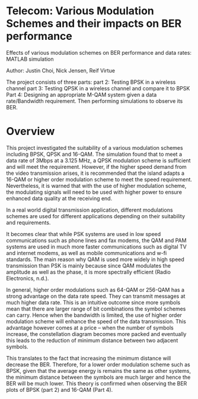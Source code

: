 # Telecom: Various Modulation Schemes and their impacts on BER performance
Effects of various modulation schemes on BER performance and data rates: MATLAB simulation

Author: Justin Choi, Nick Jensen, Reif Virtue

The project consists of three parts:
part 2: Testing BPSK in a wireless channel 
part 3: Testing QPSK in a wireless channel and compare it to BPSK
Part 4: Designing an appropriate M-QAM system given a data rate/Bandwidth requirement. Then performing simulations to observe its BER. 



# Overview
This project investigated the suitability of a various modulation schemes including BPSK, QPSK and 16-QAM. 
The simulation found that to meet a data rate of 3Mbps at a 3.125 MHz, a QPSK modulation scheme is sufficient and will meet the requirement. However, if the higher speed demand from the video transmission arises, it is recommended that the island adapts a 16-QAM or higher order modulation scheme to meet the speed requirement. Nevertheless, it is warned that with the use of higher modulation scheme, the modulating signals will need to be used with higher power to ensure enhanced data quality at the receiving end. 

In a real world digital transmission application, different modulations schemes are used for different applications depending on their suitability and requirements.

It becomes clear that while PSK systems are used in low speed communications such as phone lines and fax modems, the QAM and PAM systems are used in much more faster communications such as digital TV and internet modems, as well as mobile communications and w-fi standards. The main reason why QAM is used more widely in high speed transmission than PSK is mainly because since QAM modulates the amplitude as well as the phase, it is more spectrally efficient (Radio Electronics, n.d.). 

In general, higher order modulations such as 64-QAM or 256-QAM has a strong advantage on the data rate speed. They can transmit messages at much higher data rate. This is an intuitive outcome since more symbols mean that there are larger range of bit combinations the symbol schemes can carry.  Hence when the bandwidth is limited, the use of higher order modulation scheme will enhance the speed of the data transmission. This advantage however comes at a price – when the number of symbols increase, the constellation diagram becomes more packed and eventually this leads to the reduction of minimum distance between two adjacent symbols. 

This translates to the fact that increasing the minimum distance will decrease the BER. Therefore, for a lower order modulation scheme such as BPSK, given that the average energy is remains the same as other systems, the minimum distance between the symbols are much larger and hence the BER will be much lower. This theory is confirmed when observing the BER plots of BPSK (part 2) and 16-QAM (Part 4).
